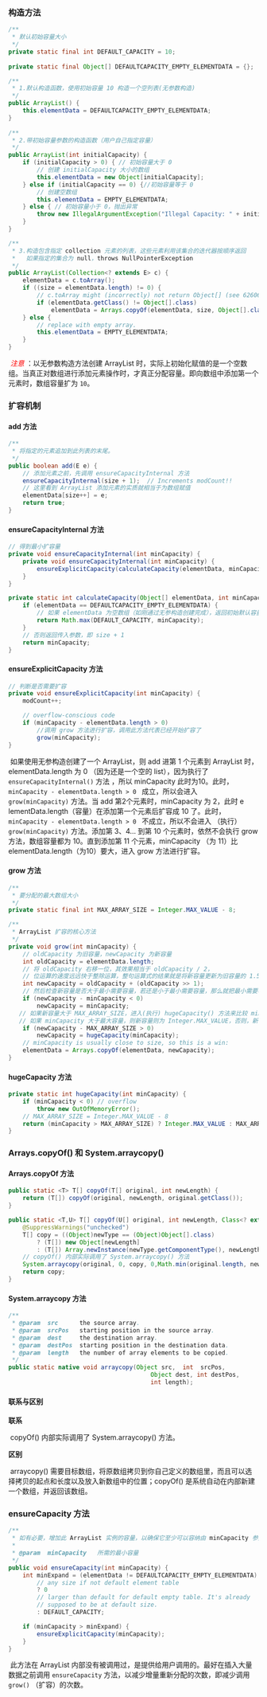 ### 构造方法

```java
/**
 * 默认初始容量大小
 */
private static final int DEFAULT_CAPACITY = 10;
    
private static final Object[] DEFAULTCAPACITY_EMPTY_ELEMENTDATA = {};

/**
 * 1.默认构造函数，使用初始容量 10 构造一个空列表(无参数构造)
 */
public ArrayList() {
    this.elementData = DEFAULTCAPACITY_EMPTY_ELEMENTDATA;
}
    
/**
 * 2.带初始容量参数的构造函数（用户自己指定容量）
 */
public ArrayList(int initialCapacity) {
    if (initialCapacity > 0) { // 初始容量大于 0
        // 创建 initialCapacity 大小的数组
        this.elementData = new Object[initialCapacity];
    } else if (initialCapacity == 0) {//初始容量等于 0
        // 创建空数组
        this.elementData = EMPTY_ELEMENTDATA;
    } else { // 初始容量小于 0，抛出异常
        throw new IllegalArgumentException("Illegal Capacity: " + initialCapacity);
    }
}

/**
 * 3.构造包含指定 collection 元素的列表，这些元素利用该集合的迭代器按顺序返回
 *   如果指定的集合为 null，throws NullPointerException
 */
public ArrayList(Collection<? extends E> c) {
    elementData = c.toArray();
    if ((size = elementData.length) != 0) {
        // c.toArray might (incorrectly) not return Object[] (see 6260652)
        if (elementData.getClass() != Object[].class)
            elementData = Arrays.copyOf(elementData, size, Object[].class);
    } else {
        // replace with empty array.
        this.elementData = EMPTY_ELEMENTDATA;
    }
}
```

​	<font color=red>*注意*</font> ：以无参数构造方法创建 ArrayList 时，实际上初始化赋值的是一个空数组。当真正对数组进行添加元素操作时，才真正分配容量。即向数组中添加第一个元素时，数组容量扩为 `10`。



### 扩容机制

#### add 方法

```java
/**
 * 将指定的元素追加到此列表的末尾。 
 */
public boolean add(E e) {
    // 添加元素之前，先调用 ensureCapacityInternal 方法
    ensureCapacityInternal(size + 1);  // Increments modCount!!
    // 这里看到 ArrayList 添加元素的实质就相当于为数组赋值
    elementData[size++] = e;
    return true;
}
```

#### ensureCapacityInternal 方法

```java
// 得到最小扩容量
private void ensureCapacityInternal(int minCapacity) {
    private void ensureCapacityInternal(int minCapacity) {
        ensureExplicitCapacity(calculateCapacity(elementData, minCapacity));
    }
}
```

```java
private static int calculateCapacity(Object[] elementData, int minCapacity) {
    if (elementData == DEFAULTCAPACITY_EMPTY_ELEMENTDATA) {
        // 如果 elementData 为空数组（如刚通过无参构造创建完成），返回初始默认容量 10
        return Math.max(DEFAULT_CAPACITY, minCapacity);
    }
    // 否则返回传入参数，即 size + 1
    return minCapacity;
}
```

#### ensureExplicitCapacity 方法

```java
// 判断是否需要扩容
private void ensureExplicitCapacity(int minCapacity) {
    modCount++;

    // overflow-conscious code
    if (minCapacity - elementData.length > 0)
        //调用 grow 方法进行扩容，调用此方法代表已经开始扩容了
        grow(minCapacity);
}
```

​	如果使用无参构造创建了一个 ArrayList，则 add 进第 1 个元素到 ArrayList 时，elementData.length 为 0 （因为还是一个空的 list），因为执行了 `ensureCapacityInternal()` 方法 ，所以 minCapacity 此时为10。此时，`minCapacity - elementData.length > 0 ` 成立，所以会进入 `grow(minCapacity)` 方法。当 add 第2个元素时，minCapacity 为 2，此时 e lementData.length（容量）在添加第一个元素后扩容成 10 了。此时，`minCapacity - elementData.length > 0 ` 不成立，所以不会进入 （执行）`grow(minCapacity)` 方法。添加第 3、4... 到第 10 个元素时，依然不会执行 grow 方法，数组容量都为 10。直到添加第 11 个元素，minCapacity （为 11）比 elementData.length（为10）要大，进入 grow 方法进行扩容。

#### grow 方法

```java
/**
 * 要分配的最大数组大小
 */
private static final int MAX_ARRAY_SIZE = Integer.MAX_VALUE - 8;

/**
 * ArrayList 扩容的核心方法
 */
private void grow(int minCapacity) {
    // oldCapacity 为旧容量，newCapacity 为新容量
    int oldCapacity = elementData.length;
    // 将 oldCapacity 右移一位，其效果相当于 oldCapacity / 2，
    // 位运算的速度远远快于整除运算，整句运算式的结果就是将新容量更新为旧容量的 1.5 倍
    int newCapacity = oldCapacity + (oldCapacity >> 1);
    // 然后检查新容量是否大于最小需要容量，若还是小于最小需要容量，那么就把最小需要容量当作数组的新容量
    if (newCapacity - minCapacity < 0)
        newCapacity = minCapacity;
   // 如果新容量大于 MAX_ARRAY_SIZE，进入(执行) hugeCapacity() 方法来比较 minCapacity 和 MAX_ARRAY_SIZE
   // 如果 minCapacity 大于最大容量，则新容量则为 Integer.MAX_VALUE，否则，新容量大小则为 MAX_ARRAY_SIZE，即 Integer.MAX_VALUE - 8
    if (newCapacity - MAX_ARRAY_SIZE > 0)
        newCapacity = hugeCapacity(minCapacity);
    // minCapacity is usually close to size, so this is a win:
    elementData = Arrays.copyOf(elementData, newCapacity);
}
```

#### hugeCapacity 方法

```java
private static int hugeCapacity(int minCapacity) {
    if (minCapacity < 0) // overflow
        throw new OutOfMemoryError();
    // MAX_ARRAY_SIZE = Integer.MAX_VALUE - 8
    return (minCapacity > MAX_ARRAY_SIZE) ? Integer.MAX_VALUE : MAX_ARRAY_SIZE;
}
```



### Arrays.copyOf() 和 System.arraycopy()

#### Arrays.copyOf 方法

```java
public static <T> T[] copyOf(T[] original, int newLength) {
    return (T[]) copyOf(original, newLength, original.getClass());
}

public static <T,U> T[] copyOf(U[] original, int newLength, Class<? extends T[]> newType) {
    @SuppressWarnings("unchecked")
    T[] copy = ((Object)newType == (Object)Object[].class)
        ? (T[]) new Object[newLength]
        : (T[]) Array.newInstance(newType.getComponentType(), newLength);
    // copyOf() 内部实际调用了 System.arraycopy() 方法
    System.arraycopy(original, 0, copy, 0,Math.min(original.length, newLength));
    return copy;
}
```

#### System.arraycopy 方法

```java
/**
 * @param  src      the source array.
 * @param  srcPos   starting position in the source array.
 * @param  dest     the destination array.
 * @param  destPos  starting position in the destination data.
 * @param  length   the number of array elements to be copied.
 */
public static native void arraycopy(Object src,  int  srcPos,
                                        Object dest, int destPos,
                                        int length);
```

#### 联系与区别

**联系**

​	copyOf() 内部实际调用了 System.arraycopy() 方法。

**区别**

​	arraycopy() 需要目标数组，将原数组拷贝到你自己定义的数组里，而且可以选择拷贝的起点和长度以及放入新数组中的位置；copyOf() 是系统自动在内部新建一个数组，并返回该数组。



### ensureCapacity 方法

```java
/**
 * 如有必要，增加此 ArrayList 实例的容量，以确保它至少可以容纳由 minCapacity 参数指定的元素数
 *
 * @param  minCapacity   所需的最小容量
 */
public void ensureCapacity(int minCapacity) {
    int minExpand = (elementData != DEFAULTCAPACITY_EMPTY_ELEMENTDATA)
        // any size if not default element table
        ? 0
        // larger than default for default empty table. It's already
        // supposed to be at default size.
        : DEFAULT_CAPACITY;

    if (minCapacity > minExpand) {
        ensureExplicitCapacity(minCapacity);
    }
}
```

​	此方法在 ArrayList 内部没有被调用过，是提供给用户调用的。最好在插入大量数据之前调用 `ensureCapacity` 方法，以减少增量重新分配的次数，即减少调用 `grow()` （扩容）的次数。